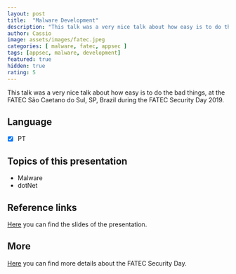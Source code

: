 ```yaml
---
layout: post
title:  "Malware Development"
description: "This talk was a very nice talk about how easy is to do the bad things"
author: Cassio
image: assets/images/fatec.jpeg
categories: [ malware, fatec, appsec ]
tags: [appsec, malware, development]
featured: true
hidden: true
rating: 5
---
```

This talk was a very nice talk about how easy is to do the bad things, at the FATEC São Caetano do Sul, SP, Brazil during the FATEC Security Day 2019.

## Language

- [X] PT

## Topics of this presentation

- Malware
- dotNet

## Reference links

[Here](https://1drv.ms/b/s!AilhcMnbFji64h8BZSPpKBRj30Pp?e=jDrnQk) you can find the slides of the presentation.

## More

[Here](https://www.even3.com.br/securityday2019/) you can find more details about the FATEC Security Day.